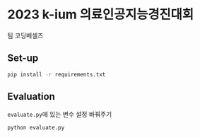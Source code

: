# 2023 k-ium 의료인공지능경진대회

팀 코딩베셀즈

## Set-up

```bash
pip install -r requirements.txt
```

## Evaluation

`evaluate.py`에 있는 변수 설정 바꿔주기

```bash
python evaluate.py
```
